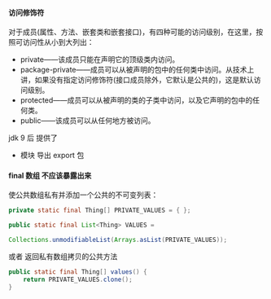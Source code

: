 
#### 访问修饰符
对于成员(属性、方法、嵌套类和嵌套接口)，有四种可能的访问级别，在这里，按照可访问性从小到大列出：

- private——该成员只能在声明它的顶级类内访问。
- package-private——成员可以从被声明的包中的任何类中访问。从技术上讲，如果没有指定访问修饰符(接口成员除外，它默认是公共的)，这是默认访问级别。
- protected——成员可以从被声明的类的子类中访问，以及它声明的包中的任何类。
- public——该成员可以从任何地方被访问。

jdk 9 后 提供了
- 模块 导出 export 包

#### final 数组 不应该暴露出来
使公共数组私有并添加一个公共的不可变列表：
```java
private static final Thing[] PRIVATE_VALUES = { };

public static final List<Thing> VALUES = 

Collections.unmodifiableList(Arrays.asList(PRIVATE_VALUES));
```
或者 返回私有数组拷贝的公共方法
```java
public static final Thing[] values() {
    return PRIVATE_VALUES.clone();
}
```